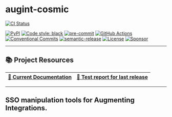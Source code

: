 # augint-cosmic

[![CI Status](https://github.com/svange/augint-cosmic/actions/workflows/pipeline.yaml/badge.svg?branch=main)](https://github.com/svange/augint-cosmic/actions/workflows/pipeline.yaml)

[![PyPI](https://img.shields.io/pypi/v/augint-cosmic?style=flat-square)](https://pypi.org/project/augint-cosmic/)
[![Code style: black](https://img.shields.io/badge/code%20style-black-000000.svg?style=flat-square)](https://github.com/psf/black)
[![pre-commit](https://img.shields.io/badge/pre--commit-enabled-brightgreen?style=flat-square&logo=pre-commit&logoColor=white)](https://github.com/pre-commit/pre-commit)
[![GitHub Actions](https://img.shields.io/badge/GitHub_Actions-automated-blue?style=flat-square&logo=github-actions&logoColor=white)](https://github.com/features/actions)
[![Conventional Commits](https://img.shields.io/badge/Conventional%20Commits-1.0.0-yellow.svg?style=flat-square)](https://conventionalcommits.org)
[![semantic-release](https://img.shields.io/badge/%F0%9F%93%A6%F0%9F%9A%80-semantic--release-e10079.svg?style=flat-square)](https://github.com/semantic-release/semantic-release)
[![License](https://img.shields.io/github/license/svange/augint-cosmic?style=flat-square)](https://github.com/svange/augint-cosmic/blob/main/LICENSE)
[![Sponsor](https://img.shields.io/badge/donate-github%20sponsors-blueviolet?style=flat-square&logo=github-sponsors)](https://github.com/sponsors/svange)


---

## 📚 Project Resources

| [📖 Current Documentation](https://svange.github.io/augint-cosmic) |[🧪 Test report for last release ](https://svange.github.io/augint-cosmic/test-report.html) |
|:----------------------------------------------------------------:|:-------------------------------------------------------------------------------------------:|

---

## SSO manipulation tools for Augmenting Integrations.
